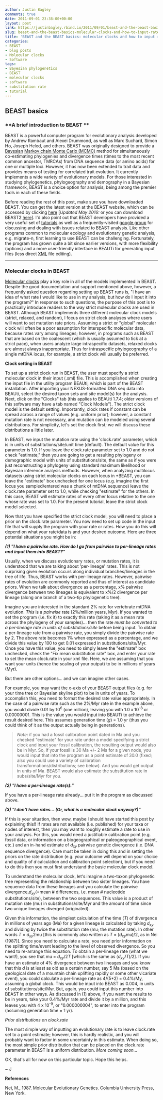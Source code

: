 ```yaml
---
author: Justin Bagley
comments: true
date: 2011-09-01 23:38:00+00:00
layout: post
link: https://justinbagley.rbind.io/2011/09/01/beast-and-the-beast-basics-molecular-clocks-and-how-to-input-rates-into-beast/
slug: beast-and-the-beast-basics-molecular-clocks-and-how-to-input-rates-into-beast
title: 'BEAST and the BEAST basics: molecular clocks and how to input rates into BEAST'
categories:
- BEAST
- blog posts
- Molecular clocks
- Software
tags:
- Bayesian phylogenetics
- BEAST
- molecular clocks
- software
- substitution rate
- tutorial
---
```


## **BEAST basics**

### **A brief introduction to BEAST **

BEAST is a powerful computer program for evolutionary analysis developed by Andrew Rambaut and Alexei Drummond, as well as Marc Suchard, Simon Ho, Joseph Heled, and others. BEAST was originally designed to provide a [Bayesian](https://en.wikipedia.org/wiki/Bayesian_inference) [Markov chain Monte Carlo (MCMC)](https://en.wikipedia.org/wiki/Markov_chain_Monte_Carlo) method for simultaneously co-estimating phylogenies and divergence times (times to the most recent common ancestor, TMRCAs) from DNA sequence data (or amino acids) for one or multiple loci. However, it has now been extended to trait data and provides means of testing for correlated trait evolution. It currently implements a wide variety of evolutionary models. For those interested in studying phylogenetics, phylogeography and demography in a Bayesian framework, BEAST is a choice option for analysis, being among the premier tools in each of these fields.  

Before reading the rest of this post, make sure you have downloaded BEAST. You can get the latest version at the BEAST website, which can be accessed by clicking [here](http://beast.bio.ed.ac.uk/Main_Page) [_Updated May 2016:_ or you can download BEAST2 [here](http://beast2.org)]. I'd also point out that BEAST developers have provided a very useful set of [tutorials](http://beast.bio.ed.ac.uk/Tutorials) as well as a frequently-visited [google group](http://groups.google.com/group/beast-users?pli=1) for discussing and dealing with issues related to BEAST analysis. Like other programs common to molecular ecology and evolutionary genetic analysis, e.g. migrate-n, first learning to use BEAST can be challenging. Fortunately, the program has grown quite a bit since earlier versions, with more flexibility (options) and a more user-friendly interface in BEAUTi for generating input files (less direct [XML](https://en.wikipedia.org/wiki/XML) file editing).   


****


### **Molecular clocks in BEAST**

[Molecular clocks](https://en.wikipedia.org/wiki/Molecular_clock) play a key role in all of the models implemented in BEAST. Despite the good documentation and support mentioned above, however, a frequently asked question regarding setting up BEAST runs is, "I have an idea of what rate I would like to use in my analysis, but how do I input it into the program?" In response to such questions, the purpose of this post is to practically introduce readers to the way strict molecular clocks are used in BEAST. Although BEAST implements three different molecular clock models (strict, relaxed, and random), I focus on strict clock analyses where users will want to set mutation rate priors. Assuming a strict or "global" molecular clock will often be a poor assumption for interspecific molecular data, because rates vary among lineages; however, in programs such as BEAST that are based on the coalescent (which is usually assumed to tick at a strict pace), when users analyze large intraspecific datasets, relaxed clocks are almost always inappropriate. Thus for intraspecific phylogeography of a single mtDNA locus, for example, a strict clock will usually be preferred.   

   

 **Clock setting in BEAST**  

To set up a strict clock run in BEAST, the user must specify a strict molecular clock in their input (.xml) file. This is accomplished when creating the input file in the utility program BEAUti, which is part of the BEAST installation. After importing your NEXUS-formatted DNA seq data into BEAUti, select the desired taxon sets and site model(s) for the analysis.  Next, click on the "Clocks" tab (this applies to BEAUti 1.7.4; older versions of this software may have a tab named "Clock Models"). The strict clock model is the default setting.  Importantly, clock rates if constant can be spread across a range of values (e.g. uniform prior); however, a constant mutation rate is not necessary, and mutation can be modeled using several distributions.  For simplicity, let's set the clock first; we will discuss these distributions a little later.  

In BEAST, we input the mutation rate using the 'clock.rate' parameter, which is in units of substitutions/site/unit time (default). The default value for this parameter is 1.0. If you leave the clock.rate parameter set to 1.0 and do not check "estimate," then you are going to get a resulting phylogeny or demographic model with units of substitutions/site, the same as if you were just reconstructing a phylogeny using standard maximum likelihood or Bayesian inference analysis methods. However, when analyzing multilocus datasets using strict molecular clocks on each locus in *BEAST, you can leave the "estimate" box unchecked for one locus (e.g. imagine the first locus you sampled/entered was a chunk of mtDNA sequence) leave the clock.rate parameter set to 1.0, while checking "estimate" for the others. In this case, BEAST will estimate rates of every other locus relative to the one whose rate was set to 1.0.  For the present tutorial, leave the strict clock model selected.  

Now that you have specified the strict clock model, you will need to place a prior on the clock.rate parameter. You now need to set up code in the input file that will supply the program with your rate or rates. How you do this will depend on what your rate/data is and your desired outcome.  Here are three potential situations you might be in:  

   

**_(1) "I have a pairwise rate.  How do I go from pairwise to per-lineage rates and input them into BEAST?"_**  

Usually, when we discuss evolutionary rates, or mutation rates, it is understood that we are talking about 'per-lineage' rates.  This is not surprising given evolution occurs along individual branches/lineages in the tree of life. Thus, BEAST works with per-lineage rates. However, pairwise rates of evolution are commonly reported and thus of interest as candidate priors.  When we talk about divergence as a percentage, x% pairwise divergence between two lineages is equivalent to x%/2 divergence per lineage (along one branch of a two-tip phylogenetic tree).   

Imagine you are interested in the standard 2% rate for vertebrate mtDNA evolution.  <i>This</i> is a <i>pairwise</i> rate (2%/million years, Myr). If you wanted to set the program (i.e. fix it) to exactly this rate (taking it as a mean rate across the phylogeny of your samples)... then the rate <i>must be converted to a per-lineage rate in units of substitutions/site</i> before being input. To obtain a per-lineage rate from a pairwise rate, you simply divide the pairwise rate by 2. The above rate becomes 1% when expressed as a percentage, and we divide this value by 100 to get 0.01 expressed in substitutions/site/Myr. Once you have this value, you need to simply leave the "estimate" box unchecked, check the "Fix mean substitution rate" box, and enter your rate to set the mean clock.rate in your xml file. Here, we are assuming that you want your units (hence the scaling of your output) to be in millions of years (Myr).   

But there are other options... and we can imagine other cases.  

For example, you may want the <i>x</i>-axis of your BEAST output files (e.g. for your time tree or Bayesian skyline plot) to be in units of years. To accomplish this, you need to format the desired rate value appropriately. In the case of a pairwise rate such as the 2%/Myr rate in the example above, you would divide 0.01 by 10<sup>6</sup> (one million), leaving you with 1.0 x 10<sup>-8</sup> or 0.00000001. This is the value you would input into BEAUTi to achieve the result desired here. This assumes generation time (<i>g</i>) = 1.0 yr (thus you could think of it as the output actually being in generations).   

> <i>Note</i>: if you had a fossil calibration point dated in Ma and you checked "estimate" for your rate under a model specifying a strict clock and input your fossil calibration, the resulting output would also be in Myr. So, if your fossil is 30 Ma +/- 2 Ma for a given node, you would input that into the program as a point estimate of 30.0 (fixed; also you could use a variety of calibration transformations/distributions; see below). And you would get output in units of Ma.  BEAST would also estimate the substitution rate in subs/site/Myr for you.  

   

**_(2) "I have a per-lineage rate(s)."_**  

If you have a per-lineage rate already... put it in the program as discussed above.  


**_(3) "I don't have rates... (Or, what is a molecular clock anyway?)"_**  

If this is your situation, then wow, maybe I should have started this post by explaining this!!  If rates are not available (i.e. published) for your taxa or nodes of interest, then you may want to roughly estimate a rate to use in your analysis. For this, you would need a justifiable calibration point (e.g. fossil data, or information on a biogeographical or paleogeographical event, etc.) and an in-hand estimate of <i>d</i><sub><i>xy</i></sub> pairwise genetic divergence (i.e. DNA sequence divergence). Care must be taken in doing this and in setting the priors on the rate distribution (e.g. your outcome will depend on your choice and quality of <i>d</i> calculation and calibration point selection), but if you need to do this then you must first understand the basic molecular clock model.  

To understand the molecular clock, let's imagine a two-taxon phylogenetic tree representing the relationship between two sister lineages. You have sequence data from these lineages and you calculate the pairwise divergence,<i>d</i><sub><i>xy</i></sub>(=mean # differences, i.e. mean # nucleotide substitutions/site), between the two sequences. This value is a product of mutation rate (mu) in substitutions/site/Myr and the amount of time since two unique lineages diverged (originated). 

Given this information, the simplest calculation of the time (<i>T</i>) of divergence in millions of years ago (Ma) for a given lineage is calculated by taking <i>d</i><sub><i>xy</i></sub> and dividing by twice the substitution rate (mu; the mutation rate). In other words _T_ = <i>d</i><sub><i>xy</i></sub>2mu [this is commonly also written as <i>T</i> = (<i>d</i><sub><i>xy</i></sub>mu)/2, as in Nei (1987)]. Since you need to calculate a rate, you need prior information on the splitting time/event leading to the level of observed divergence.  So you need to re-arrange this equation.  To obtain a per-lineage rate (what we want!), you see that mu = <i>d</i><sub><i>xy</i></sub>/2<i>T</i> [which is the same as (<i>d</i><sub><i>xy</i></sub>/<i>T</i>)/2]. If you have an estimate of 4% divergence between two lineages and you know that this _d_ is at least as old as a certain number, say 5 Ma (based on the geological date of a mountain chain uplifting rapidly or some other vicariate event), you could calculate a per-lineage rate as 4/(5\*2) = 0.4%/My, assuming a global clock. This would be input into BEAST as 0.004, in units of substitutions/site/Myr. But, again, you could input this number into BEAST in other ways.  As discussed in (1) above, if you want the results to be in years, take your 0.4%/Myr rate and divide it by a million, and this leaves you with 4 x 10<sup>-9</sup>, or  "0.000000004", to enter into the program (assuming generation time = 1 yr).  

   

_Prior distributions on clock.rate_  

The most simple way of inputting an evolutionary rate is to leave clock.rate set to a point estimate; however, this is hardly realistic, and you will probably want to factor in some uncertainty in this estimate. When doing so, the most simple prior distribution that can be placed on the clock.rate parameter in BEAST is a uniform distribution. _More coming soon_...  

OK, that's all for now on this particular topic.  Hope this helps.  

~ J  

   
**References**

Nei, M., 1987. Molecular Evolutionary Genetics. Columbia University Press, New York.

